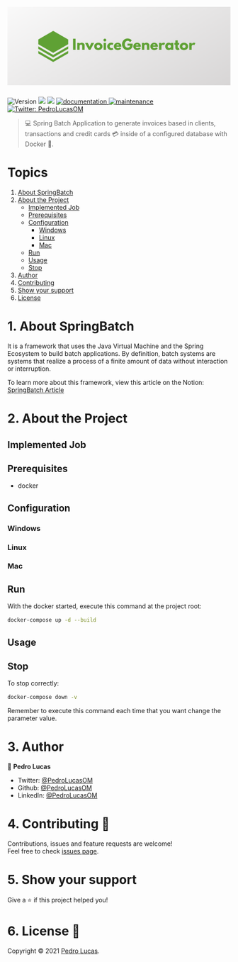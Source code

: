 <h1 align="center" width="100vw">
  <img alt="Logo: InvoiceGenerator" src="https://github.com/PedroLucasOM/InvoiceGenerator/blob/master/logo.png" />
</h1>
<p>
  <img alt="Version" src="https://img.shields.io/badge/version-1.0.0-green.svg?cacheSeconds=2592000" />
  <img src="https://img.shields.io/badge/java-11-green.svg" />
  <img src="https://img.shields.io/badge/spring-2.4.5-green.svg" />
  <a href="https://github.com/PedroLucasOM/InvoiceGenerator#readme" target="_blank">
    <img alt="documentation" src="https://img.shields.io/badge/documentation-yes-green.svg" />
  </a>
  <a href="https://github.com/PedroLucasOM/InvoiceGenerator/graphs/commit-activity" target="_blank">
    <img alt="maintenance" src="https://img.shields.io/badge/maintained-yes-green.svg" />
  </a>
  <a href="https://twitter.com/PedroLucasOM" target="_blank">
    <img alt="Twitter: PedroLucasOM" src="https://img.shields.io/twitter/follow/PedroLucasOM.svg?style=social" />
  </a>
</p>

> :computer: Spring Batch Application to generate invoices based in clients, transactions and credit cards :credit_card:  inside of a configured database with Docker :whale:.

# Topics

1. [About SpringBatch](https://github.com/PedroLucasOM/InvoiceGenerator#1-about-springbatch)
2. [About the Project](https://github.com/PedroLucasOM/InvoiceGenerator#2-about-the-project)
    - [Implemented Job](https://github.com/PedroLucasOM/InvoiceGenerator#implemented-job)
    - [Prerequisites](https://github.com/PedroLucasOM/InvoiceGenerator#prerequisites)
    - [Configuration](https://github.com/PedroLucasOM/InvoiceGenerator#configuration)
      - [Windows](https://github.com/PedroLucasOM/InvoiceGenerator#windows)
      - [Linux](https://github.com/PedroLucasOM/InvoiceGenerator#linux)
      - [Mac](https://github.com/PedroLucasOM/InvoiceGenerator#mac)
    - [Run](https://github.com/PedroLucasOM/InvoiceGenerator#run)
    - [Usage](https://github.com/PedroLucasOM/InvoiceGenerator#usage)
    - [Stop](https://github.com/PedroLucasOM/InvoiceGenerator#stop)
3. [Author](https://github.com/PedroLucasOM/InvoiceGenerator#3-author)
4. [Contributing](https://github.com/PedroLucasOM/InvoiceGenerator#4-contributing-)
5. [Show your support](https://github.com/PedroLucasOM/InvoiceGenerator#5-show-your-support)
6. [License](https://github.com/PedroLucasOM/InvoiceGenerator#6-license-)


# 1. About SpringBatch

It is a framework that uses the Java Virtual Machine and the Spring Ecosystem to build batch applications. By definition, batch systems are systems that realize a process of a finite amount of data without interaction or interruption.

To learn more about this framework, view this article on the Notion:
[SpringBatch Article](https://www.notion.so/Spring-Batch-4cc5c3c22b9b49c58f6c4e23097c3c9a)

# 2. About the Project

## Implemented Job



## Prerequisites

- docker

## Configuration


### Windows



### Linux



### Mac



## Run

With the docker started, execute this command at the project root:

```sh
docker-compose up -d --build
```

## Usage



## Stop

To stop correctly:

```sh
docker-compose down -v
```

Remember to execute this command each time that you want change the parameter value.

# 3. Author

👤 **Pedro Lucas**

* Twitter: [@PedroLucasOM](https://twitter.com/PedroLucasOM)
* Github: [@PedroLucasOM](https://github.com/PedroLucasOM)
* LinkedIn: [@PedroLucasOM](https://linkedin.com/in/PedroLucasOM)

# 4. Contributing 🤝

Contributions, issues and feature requests are welcome!<br />Feel free to check [issues page](https://github.com/PedroLucasOM/InvoiceGenerator/issues).

# 5. Show your support

Give a :star: if this project helped you!

# 6. License 📝

Copyright © 2021 [Pedro Lucas](https://github.com/PedroLucasOM). <br />

